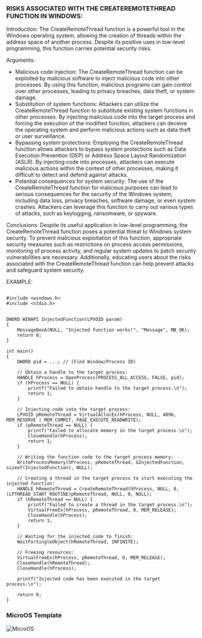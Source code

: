 ### RISKS ASSOCIATED WITH THE CREATEREMOTETHREAD FUNCTION IN WINDOWS:

Introduction:
The CreateRemoteThread function is a powerful tool in the Windows operating system, allowing the creation of threads within the address space of another process. Despite its positive uses in low-level programming, this function carries potential security risks.

Arguments:

- Malicious code injection: The CreateRemoteThread function can be exploited by malicious software to inject malicious code into other processes. By using this function, malicious programs can gain control over other processes, leading to privacy breaches, data theft, or system damage.
- Substitution of system functions: Attackers can utilize the CreateRemoteThread function to substitute existing system functions in other processes. By injecting malicious code into the target process and forcing the execution of the modified function, attackers can deceive the operating system and perform malicious actions such as data theft or user surveillance.
- Bypassing system protections: Employing the CreateRemoteThread function allows attackers to bypass system protections such as Data Execution Prevention (DEP) or Address Space Layout Randomization (ASLR). By injecting code into processes, attackers can execute malicious actions within the context of other processes, making it difficult to detect and defend against attacks.
- Potential consequences for system security: The use of the CreateRemoteThread function for malicious purposes can lead to serious consequences for the security of the Windows system, including data loss, privacy breaches, software damage, or even system crashes. Attackers can leverage this function to carry out various types of attacks, such as keylogging, ransomware, or spyware.

Conclusions:
Despite its useful application in low-level programming, the CreateRemoteThread function poses a potential threat to Windows system security. To prevent malicious exploitation of this function, appropriate security measures such as restrictions on process access permissions, monitoring of process activity, and regular system updates to patch security vulnerabilities are necessary. Additionally, educating users about the risks associated with the CreateRemoteThread function can help prevent attacks and safeguard system security.

EXAMPLE:

```

#include <windows.h>
#include <stdio.h>


DWORD WINAPI InjectedFunction(LPVOID param) 
{
    MessageBoxA(NULL, "Injected function works!", "Message", MB_OK);
    return 0;
}

int main() 
{
    DWORD pid = ...; // (Find Window/Process ID)

    // Obtain a handle to the target process:
    HANDLE hProcess = OpenProcess(PROCESS_ALL_ACCESS, FALSE, pid);
    if (hProcess == NULL) {
        printf("Failed to obtain handle to the target process.\n");
        return 1;
    }

    // Injecting code into the target process:
    LPVOID pRemoteThread = VirtualAllocEx(hProcess, NULL, 4096, MEM_RESERVE | MEM_COMMIT, PAGE_EXECUTE_READWRITE);
    if (pRemoteThread == NULL) {
        printf("Failed to allocate memory in the target process.\n");
        CloseHandle(hProcess);
        return 1;
    }

    // Writing the function code to the target process memory:
    WriteProcessMemory(hProcess, pRemoteThread, &InjectedFunction, sizeof(InjectedFunction), NULL);

    // Creating a thread in the target process to start executing the injected function:
    HANDLE hRemoteThread = CreateRemoteThread(hProcess, NULL, 0, (LPTHREAD_START_ROUTINE)pRemoteThread, NULL, 0, NULL);
    if (hRemoteThread == NULL) {
        printf("Failed to create a thread in the target process.\n");
        VirtualFreeEx(hProcess, pRemoteThread, 0, MEM_RELEASE);
        CloseHandle(hProcess);
        return 1;
    }

    // Waiting for the injected code to finish:
    WaitForSingleObject(hRemoteThread, INFINITE);

    // Freeing resources:
    VirtualFreeEx(hProcess, pRemoteThread, 0, MEM_RELEASE);
    CloseHandle(hRemoteThread);
    CloseHandle(hProcess);

    printf("Injected code has been executed in the target process.\n");

    return 0;
}

```

### MicroOS Template

![MicroOS](https://github.com/DamianKJKujawski/TinyOS/assets/160174331/4f0a33c8-c478-4984-ba18-c1bda71e95c3)
